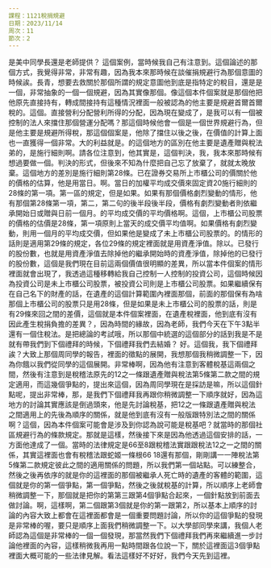 ```yaml
---
課程：1121稅捐規避
日期：2023/11/14
周次：11
節次：2
---
```


是美中同學長還是老師提供？ 這個案例，當時候我自己有注意到。這個論述的那個方式，我覺得非常，非常有趣，因為我本來那時候在談催捐規避行為那個意圖的時候誒。長青，想要去救關於那個所謂的規定意圖他到底是指特定的稅目，還是是一個，非常抽象的一個一個規避，因為其實像那個。像這個本件個案就是那個他把他原先直接持有，轉成間接持有這種情況裡面一般被認為的他主要是規避首爾首爾稅的。這個。直接營利分配營利所得的分配，因為現在變成了，是我可以有一個被控制的法人來擋住那個營運分配嗎？那這個時候他會一個是一個世界規避行為，但是他主要是規避所得稅，那這個個案是，他除了擋住以後之後，在價值的計算上面也一直獲得一個非常。大的利益就是。的這個地方的區別在他主要是遺產贈與稅法弟的，是施行細則啊。請各位注意到，他其實是，這個判決，我，我本來那時候有想過要做一個。判決的形式，但後來不知為什麼把自己忘了放棄了，就就太晚放棄。這個地方的差別是施行細則第28條。已在證券交易所上市櫃公司的價關於他的價格的估算，他是用當日。啊。當日的加權平均成交價來固定資20施行細則的28條的第一項。第一區的規定，但是如果。如果有那個價格劇烈變動的情形，他有那個第28條第一項，第二，第二句的後半段後半段，價格有劇烈變動者則依繼承開始日或贈與日前一個月。的平均成交價的平均價格啊。這個，上市櫃公司股票的價格的估價是28條，第一項原則上當天的成交價平均值啊。如果價格有劇烈變動，則用一個月的平均成交價，但如果他是變成了未上市櫃公司股票的。的情形的話則是適用第29條的規定，各位29條的規定裡面就是用資產淨值。除以。已發行的股份數，也就是用資產淨值去除掉他的繼承開始時的資產淨值，除掉他的已發行的股份數，這個是我們現在目前這兩個價值很明顯的差異，所以當本件個案的情形裡面就會出現了，我透過這種移轉給我自己控制一人控制的投資公司，這個時候因為投資公司是未上市櫃公司股票，被投資公司則是上市櫃公司股票。如果繼續保有在自己名下的財產的話，在遺產的這個計算範圍內裡面那個，前面的那個保有為啥那個上市櫃公司的股票只是用28條，但是如果是未上市櫃公司的股票的話，則是有29條來回之間的差價，這個就是本件個案裡面，在遺產稅裡面，他到底有沒有因此產生稅捐負擔的差異？，因為時間的緣故，因為老師，我們今天在下午3點半還有一個住稅法。是把總論的考試哦，所以那個中統選的這個部分的話到我是不是就有帶我們到下個禮拜的時候，下個禮拜我們去結婚？ 好。這個我，我下個禮拜誒？大致上那個周同學的報告，裡面的徵點的展開，我想那個我稍微調整一下，因為你餓以我們從同學的這個展開。非常棒啊，因為他有注意到客體稅基這兩個之間，然後有注意到是稅稽法原先的12之一條跟遺產贈與稅法第5條第二款之間的規定適用，而這幾個爭點的，提出來這個，因為周同學現在是採訪是嘛，所以這個針點呢，提出非常棒，那，是我們下個禮拜我再跟你稍微調整一下順序就好，因為這地方的討論其實應該是倒過頭來，他是先討論稅基，把12之一條跟遺產贈與稅法之間適用上的先後為順序的關係，就是他到底有沒有一般版跟特別法之間的關係啊？這個，因為本件個案可能會是涉及到你認為說可能是稅基吧？就當時的那個社區規避行為的條款規定。那就是這樣，然後接下來是因為他透過這個安排的話，一方面他達成了一個。當時的法律規定是66至8跟稅稽法實跟跟稅法12之一之間的關係，其實這裡面也會有稅稽法跟蛇姬一條根66 18還有那個，剛剛講一一陣稅法第5條第二款規定彼此之間的適用關係的問題，所以我們第一個站點。可以練整合，然後之後再依序的就是你的這裡面的那個被繼承人死亡時的遺產的客體的範圍，這個就是你的第一個爭點，第一個爭點，然後之後就稅基的計算，所以順序上老師會稍微調整一下，那個就是把你的第第三跟第4個爭點合起來，一個針點放到前面去做討論。啊，這樣啊，第二個跟第3個就是你的第一跟第2，所以基本上順序的討論的內容大致上都會在這裡面都會是一個重要問題討論，所以你的這個爭點的發現是非常棒的喔，要只是順序上面我們稍微調整一下。以大學部同學來講，我個人老師認為這個是非常棒的一個一個發現，那當然我們下個禮拜我們再來繼續進一步討論他裡面的內容，這樣稍微我再用一點時間跟各位說一下，關於這裡面這3個爭點裡面大概可能的一些法律見解。看法這樣好不好好，我們今天先到這裡。